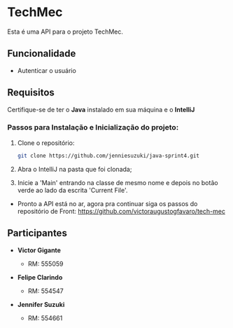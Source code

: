 # TechMec

Esta é uma API para o projeto TechMec.

## Funcionalidade

- Autenticar o usuário

## Requisitos

Certifique-se de ter o **Java** instalado em sua máquina e o **IntelliJ**

### Passos para Instalação e Inicialização do projeto:

1. Clone o repositório:

   ```bash
   git clone https://github.com/jenniesuzuki/java-sprint4.git

   ```

2. Abra o IntelliJ na pasta que foi clonada;

3. Inicie a 'Main' entrando na classe de mesmo nome e depois no botão verde ao lado da escrita 'Current File'.

- Pronto a API está no ar, agora pra continuar siga os passos do repositório de Front:
  https://github.com/victoraugustogfavaro/tech-mec

## Participantes

- **Victor Gigante**

  - RM: 555059

- **Felipe Clarindo**

  - RM: 554547

- **Jennifer Suzuki**
  - RM: 554661
